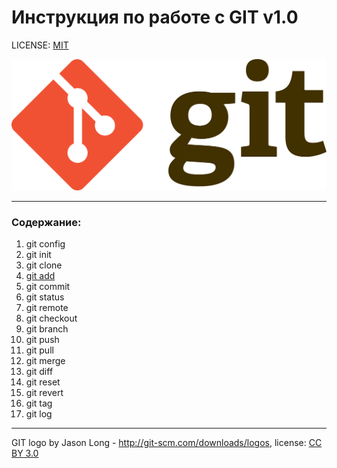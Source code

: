 # **Инструкция по работе с GIT** v1.0

LICENSE: [MIT](/license.md)

![git-logo](/Git-logo.svg.png)

---

### **Содержание:**

1. git config
2. git init
3. git clone
4. [git add](/add.md)
5. git commit
6. git status
7. git remote
8. git checkout
9. git branch
10. git push
11. git pull
12. git merge
13. git diff
14. git reset
15. git revert
16. git tag
17. git log



---
GIT logo by Jason Long - http://git-scm.com/downloads/logos, license: [CC BY 3.0](https://creativecommons.org/licenses/by/3.0/)


